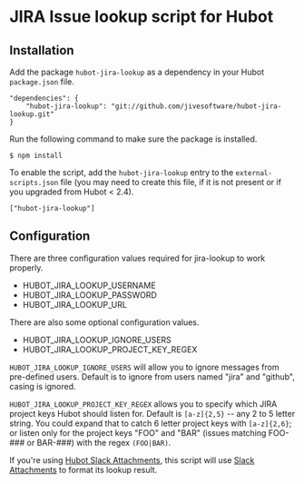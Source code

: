 # JIRA Issue lookup script for Hubot

## Installation

Add the package `hubot-jira-lookup` as a dependency in your Hubot `package.json` file.

	"dependencies": {
		"hubot-jira-lookup": "git://github.com/jivesoftware/hubot-jira-lookup.git"
	}

Run the following command to make sure the package is installed.

	$ npm install

To enable the script, add the `hubot-jira-lookup` entry to the `external-scripts.json` file (you may need to create this file, if it is not present or if you upgraded from Hubot < 2.4).

	["hubot-jira-lookup"]

## Configuration

There are three configuration values required for jira-lookup to work properly.

* HUBOT_JIRA_LOOKUP_USERNAME
* HUBOT_JIRA_LOOKUP_PASSWORD
* HUBOT_JIRA_LOOKUP_URL

There are also some optional configuration values.

* HUBOT_JIRA_LOOKUP_IGNORE_USERS
* HUBOT_JIRA_LOOKUP_PROJECT_KEY_REGEX

`HUBOT_JIRA_LOOKUP_IGNORE_USERS` will allow you to ignore messages from pre-defined users. Default is to ignore from users named "jira" and "github", casing is ignored.

`HUBOT_JIRA_LOOKUP_PROJECT_KEY_REGEX` allows you to specify which JIRA project keys Hubot should listen for.  Default is `[a-z]{2,5}` -- any 2 to 5 letter string.  You could expand that to catch 6 letter project keys with `[a-z]{2,6}`; or listen only for the project keys "FOO" and "BAR" (issues matching FOO-### or BAR-###) with the regex `(FOO|BAR)`.

If you're using [Hubot Slack Attachments](inkel/hubot-slack-attachment), this script will use [Slack Attachments](https://api.slack.com/docs/attachments) to format its lookup result.

